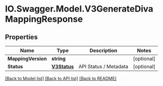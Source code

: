 # IO.Swagger.Model.V3GenerateDivaMappingResponse
## Properties

Name | Type | Description | Notes
------------ | ------------- | ------------- | -------------
**MappingVersion** | **string** |  | [optional] 
**Status** | [**V3Status**](V3Status.md) | API Status / Metadata | [optional] 

[[Back to Model list]](../README.md#documentation-for-models) [[Back to API list]](../README.md#documentation-for-api-endpoints) [[Back to README]](../README.md)

